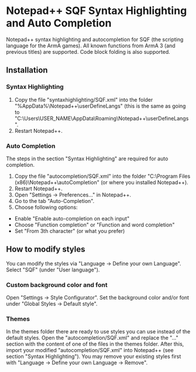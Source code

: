 # Notepad++ SQF Syntax Highlighting and Auto Completion

Notepad++ syntax highlighting and autocompletion for SQF (the scripting language for the ArmA games).
All known functions from ArmA 3 (and previous titles) are supported. Code block folding is also supported.

## Installation


### Syntax Highlighting

1. Copy the file "syntaxhighlighting/SQF.xml" into the folder "%AppData%\Notepad++\userDefineLangs" (this is the same as going to "C:\Users\USER_NAME\AppData\Roaming\Notepad++\userDefineLangs".
2. Restart Notepad++.

### Auto Completion

The steps in the section "Syntax Highlighting" are required for auto completion.

1. Copy the file "autocompletion/SQF.xml" into the folder "C:\Program Files (x86)\Notepad++\autoCompletion" (or where you installed Notepad++).
2. Restart Notepad++.
3. Open "Settings -> Preferences..." in Notepad++.
4. Go to the tab "Auto-Completion".
5. Choose following options:
  - Enable "Enable auto-completion on each input"
  - Choose "Function completion" or "Function and word completion"
  - Set "From 3th character" (or what you prefer)

## How to modify styles

You can modify the styles via "Language -> Define your own Language". Select "SQF" (under "User language").

### Custom background color and font

Open "Settings -> Style Configurator". Set the background color and/or font under "Global Styles -> Default style".

### Themes

In the themes folder there are ready to use styles you can use instead of the default styles.
Open the "autocompletion/SQF.xml" and replace the "<Styles>...</Styles>" section with the content of one of the files in the themes folder.
After this, import your modified "autocompletion/SQF.xml" into Notepad++ (see section "Syntax Highlighting").
You may remove your existing styles first with "Language -> Define your own Language -> Remove".
